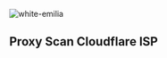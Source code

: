 ![white-emilia](https://github.com/user-attachments/assets/f37cee2b-b8a4-40c3-9366-8ddb46301a36)

## Proxy Scan Cloudflare ISP
